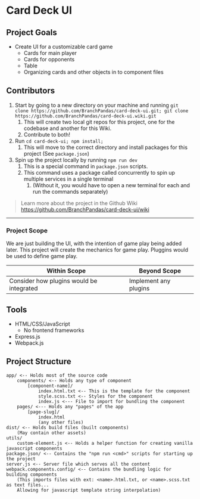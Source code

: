 # Card Deck UI

## Project Goals

- Create UI for a customizable card game
  - Cards for main player
  - Cards for opponents
  - Table
  - Organizing cards and other objects in to component files

## Contributors 

1. Start by going to a new directory on your machine and running `git clone https://github.com/BranchPandas/card-deck-ui.git; git clone https://github.com/BranchPandas/card-deck-ui.wiki.git`
   1. This will create two local git repos for this project, one for the codebase and another for this Wiki.
   2. Contribute to both!
2. Run `cd card-deck-ui; npm install;`
   1. This will move to the correct directory and install packages for this project (See `package.json`)
3. Spin up the project locally by running `npm run dev`
   1. This is a special command in `package.json` scripts.
   2. This command uses a package called concurrently to spin up multiple services in a single terminal
      1. (Without it, you would have to open a new terminal for each and run the commands separately) 


> Learn more about the project in the Github Wiki  
> https://github.com/BranchPandas/card-deck-ui/wiki

---


### Project Scope

We are just building the UI, with the intention of game play being added later. This project will create the mechanics for game play. Pluggins would be used to define game play.

| Within Scope                             | Beyond Scope              |
| ---------------------------------------- | ------------------------- |
| Consider how plugins would be integrated | Implement any plugins     |

## Tools

- HTML/CSS/JavaScript
  - No frontend frameworks 
- Express.js
- Webpack.js

## Project Structure

```
app/ <-- Holds most of the source code
    components/ <-- Holds any type of component
        [component-name]/
            index.html.txt <-- This is the template for the component
            style.scss.txt <-- Styles for the component
            index.js <--- File to import for bundling the component 
    pages/ <--- Holds any "pages" of the app
        [page-slug]/ 
            index.html
            (any other files)            
dist/ <-- Holds build files (built components)
    (May contain other assets)
utils/ 
    custom-element.js <-- Holds a helper function for creating vanilla javascript components
package.json/ <-- Contains the "npm run <cmd>" scripts for starting up the project
server.js <-- Server file which serves all the content
webpack.components.config/ <-- Contains the bundling logic for building components
    (This imports files with ext: <name>.html.txt, or <name>.scss.txt as text files... 
    Allowing for javascript template string interpolation)
```


